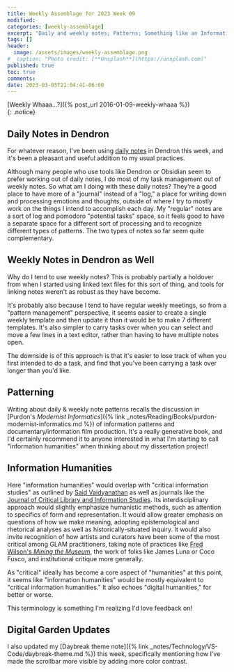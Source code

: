 ```yaml
---
title: Weekly Assemblage for 2023 Week 09
modified:
categories: [weekly-assemblage]
excerpt: "Daily and weekly notes; Patterns; Something like an Information Humanities."
tags: []
header:
  image: /assets/images/weekly-assemblage.png
#  caption: "Photo credit: [**Unsplash**](https://unsplash.com)"
published: true
toc: true
comments:
date: 2023-03-05T21:04:41-06:00
---
```

  
[Weekly Whaaa…?]({% post_url 2016-01-09-weekly-whaaa %})  
{: .notice}  

## Daily Notes in Dendron  

For whatever reason, I've been using [daily notes](https://wiki.dendron.so/notes/ogIUqY5VDCJP28G3cAJhd/) in Dendron this week, and it's been a pleasant and useful addition to my usual practices.  

Although many people who use tools like Dendron or Obsidian seem to prefer working out of daily notes, I do most of my task management out of weekly notes. So what am I doing with these daily notes? They're a good place to have more of a "journal" instead of a "log," a place for writing down and processing emotions and thoughts, outside of where I try to mostly work on the things I intend to accomplish each day. My "regular" notes are a sort of log and pomodoro "potential tasks" space, so it feels good to have a separate space for a different sort of processing and to recognize different types of patterns. The two types of notes so far seem quite complementary.  

## Weekly Notes in Dendron as Well  

Why do I tend to use weekly notes? This is probably partially a holdover from when I started using linked text files for this sort of thing, and tools for linking notes weren't as robust as they have become.  

It's probably also because I tend to have regular weekly meetings, so from a "pattern management" perspective, it seems easier to create a single weekly template and then update it than it would be to make 7 different templates. It's also simpler to carry tasks over when you can select and move a few lines in a text editor, rather than having to have multiple notes open.  

The downside is of this approach is that it's easier to lose track of when you first intended to do a task, and find that you've been carrying a task over longer than you'd like.  

## Patterning  

Writing about daily & weekly note patterns recalls the discussion in [Purdon's _Modernist Informatics_]({% link _notes/Reading/Books/purdon-modernist-informatics.md %}) of information patterns and documentary/information film production. It's a really generative book, and I'd certainly recommend it to anyone interested in what I'm starting to call "information humanities" when thinking about my dissertation project!  

## Information Humanities  

Here "information humanities" would overlap with "critical information studies" as outlined by [Said Vaidyanathan](https://www.tandfonline.com/doi/abs/10.1080/09502380500521091) as well as journals like the [Journal of Critical Library and Information Studies](https://journals.litwinbooks.com/index.php/jclis/about). Its interdisciplinary approach would slightly emphasize humanistic methods, such as attention to specifics of form and representation. It would allow greater emphasis on questions of how we make meaning, adopting epistemological and rhetorical analyses as well as historically-situated inquiry. It would also invite recognition of how artists and curators have been some of the most critical among GLAM practitioners, taking note of practices like [Fred Wilson's _Mining the Museum_](https://doi.org/10.2307/25007622), the work of folks like James Luna or Coco Fusco, and institutional critique more generally.  

As "critical" ideally has become a core aspect of "humanities" at this point, it seems like "information humanities" would be mostly equivalent to "critical information humanities." It also echoes "digital humanities," for better or worse.  

This terminology is something I'm realizing I'd love feedback on!  

## Digital Garden Updates  

I also updated my [Daybreak theme note]({% link _notes/Technology/VS-Code/daybreak-theme.md %}) this week, specifically mentioning how I've made the scrollbar more visible by adding more color contrast.  
